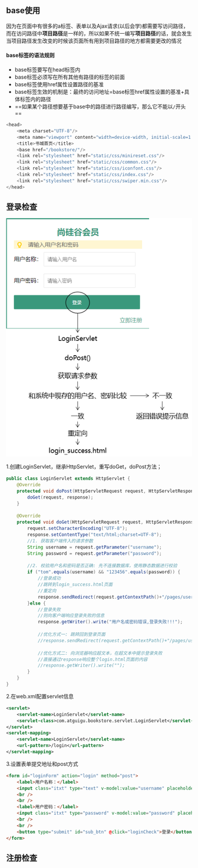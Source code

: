 ## base使用

因为在页面中有很多的a标签、表单以及Ajax请求(以后会学)都需要写访问路径，而在访问路径中**项目路径**是一样的，所以如果不统一编写**项目路径**的话，就会发生当项目路径发生改变的时候该页面所有用到项目路径的地方都需要更改的情况

#### base标签的语法规则

- base标签要写在head标签内
- base标签必须写在所有其他有路径的标签的前面
- base标签使用href属性设置路径的基准
- base标签生效的机制是：最终的访问地址=base标签href属性设置的基准+具体标签内的路径
- ==如果某个路径想要基于base中的路径进行路径编写，那么它不能以`/`开头==

```javascript
<head>
    <meta charset="UTF-8"/>
    <meta name="viewport" content="width=device-width, initial-scale=1.0"/>
    <title>书城首页</title>
    <base href="/bookstore/"/>
    <link rel="stylesheet" href="static/css/minireset.css"/>
    <link rel="stylesheet" href="static/css/common.css"/>
    <link rel="stylesheet" href="static/css/iconfont.css"/>
    <link rel="stylesheet" href="static/css/index.css"/>
    <link rel="stylesheet" href="static/css/swiper.min.css"/>
</head>
```





## 登录检查

![image-20220531011328543](bookstoreV2.assets/image-20220531011328543.png)

1.创建LoginServlet，继承HttpServlet，重写doGet，doPost方法；

```java
public class LoginServlet extends HttpServlet {
    @Override
    protected void doPost(HttpServletRequest request, HttpServletResponse response) throws ServletException, IOException {
        doGet(request, response);
    }

    @Override
    protected void doGet(HttpServletRequest request, HttpServletResponse response) throws ServletException, IOException {
        request.setCharacterEncoding("UTF-8");
        response.setContentType("text/html;charset=UTF-8");
        //1. 获取客户端传入的请求参数
        String username = request.getParameter("username");
        String password = request.getParameter("password");

        //2. 校验用户名和密码是否正确: 先不连接数据库，使用静态数据进行校验
        if ("tom".equals(username) && "123456".equals(password)) {
            //登录成功
            //跳转到login_success.html页面
            //重定向
            response.sendRedirect(request.getContextPath()+"/pages/user/login_success.html");
        }else {
            //登录失败
            //则向客户端响应登录失败的信息
            response.getWriter().write("用户名或密码错误,登录失败!!!");

            //优化方式一: 跳转回到登录页面
            //response.sendRedirect(request.getContextPath()+"/pages/user/login.html");

            //优化方式二: 向浏览器响应超文本，在超文本中提示登录失败
            //直接通过response响应整个login.html页面的内容
            //response.getWriter().write("");
        }
    }
}
```

2.在web.xml配置servlet信息

```xml
<servlet>
    <servlet-name>LoginServlet</servlet-name>
    <servlet-class>com.atguigu.bookstore.servlet.LoginServlet</servlet-class>
</servlet>
<servlet-mapping>
    <servlet-name>LoginServlet</servlet-name>
    <url-pattern>/login</url-pattern>
</servlet-mapping>
```

3.设置表单提交地址和post方式

```html
<form id="loginForm" action="login" method="post">
	<label>用户名称：</label>
	<input class="itxt" type="text" v-model:value="username" placeholder="请输入用户名" autocomplete="off" tabindex="1" name="username" id="username" />
	<br />
	<br />
	<label>用户密码：</label>
	<input class="itxt" type="password" v-model:value="password" placeholder="请输入密码" autocomplete="off" tabindex="1" name="password" id="password" />
	<br />
	<br />
	<button type="submit" id="sub_btn" @click="loginCheck">登录</button>
</form>
```





## 注册检查